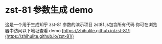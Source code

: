 # zst-81 参数生成 demo
这是一个用于生成知乎 zst-81 参数的演示项目
zst81.js包含所有代码 你可在浏览器中访问以下地址查看 demo
[https://zhihulite.github.io/zst-81/](https://zhihulite.github.io/zst-81/)
